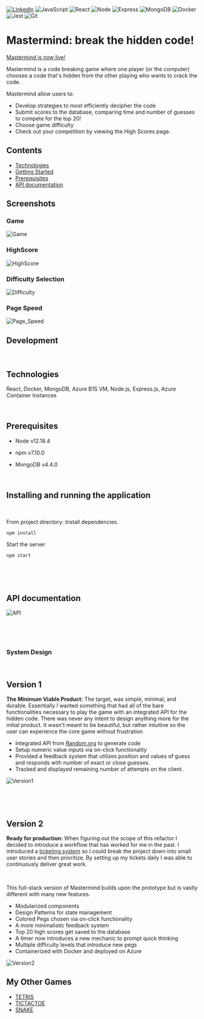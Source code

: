 [![LinkedIn][linkedin-shield]][linkedin-url]
![JavaScript](https://img.shields.io/badge/JavaScript%20-%23323330.svg?&style=flat-square&logo=javascript&logoColor=%23F7DF1E)
![React](https://img.shields.io/badge/React%20-%2320232a.svg?&style=flat-square&logo=react&logoColor=%2361DAFB)
![Node](https://img.shields.io/badge/Node.js%20-%2343853D.svg?&style=flat-square&logo=node.js&logoColor=white)
![Express](https://img.shields.io/badge/Express%20-%23404d59.svg?&style=flat-square)
![MongoDB](https://img.shields.io/badge/MongoDB-%234ea94b.svg?&style=flat-square&logo=mongodb&logoColor=white)
![Docker](https://camo.githubusercontent.com/bbd68a3c0f4ee784672cdf8aeffe920f7870961711eecc0c5936e4dc51cd1c05/68747470733a2f2f696d672e736869656c64732e696f2f62616467652f446f636b65722532302d2532333234393645442e7376673f267374796c653d666c61742d737175617265266c6f676f3d646f636b6572266c6f676f436f6c6f723d7768697465)
![Jest](https://img.shields.io/badge/Jest%20-%23C21325.svg?&style=flat-square&logo=Jest&logoColor=white)
![Git](https://img.shields.io/badge/Git%20-%23F05033.svg?&style=flat-square&logo=git&logoColor=white)
# Mastermind: break the hidden code!

[Mastermind is now live!](https://mastermindbuild.azurewebsites.net/)

Mastermind is a code breaking game where one player (or the computer) chooses a code that's hidden from the other playing who wants to crack the code.



Mastermind allow users to:
- Develop strategies to most efficiently decipher the code
- Submit scores to the database, comparing time and number of guesses to compete for the top 20!
- Choose game difficulty
- Check out your competition by viewing the High Scores page.




## Contents
- [Technologies](#Technologies)
- [Getting Started](#Development)
- [Prerequisites](#Prerequisites)
- [API documentation](#api-documentaton)

## Screenshots
### Game
![Game](screenshots/game.png)


### HighScore
![HighScore](screenshots/highscores.png)


### Difficulty Selection
![Difficulty](screenshots/difficultyselection.png)


### Page Speed
![Page_Speed](screenshots/pagespeeds.png)


## Development
<p>&nbsp;</p>

## Technologies
React, Docker, MongoDB, Azure B1S VM, Node.js, Express.js, Azure Container Instances

<p>&nbsp;</p>

## Prerequisites


- Node v12.18.4

- npm v7.10.0

- MongoDB v4.4.0

<p>&nbsp;</p>


## Installing and running the application
<p>&nbsp;</p>


From project directory:
Install dependencies.
```sh
npm install
```

Start the server
```sh
npm start
```

<p>&nbsp;</p>
<p>&nbsp;</p>


## API documentation

![API](screenshots/APIDocumentation.png)


<p>&nbsp;</p>
<p>&nbsp;</p>



### System Design

<p>&nbsp;</p>

## Version 1

**The Minimum Viable Product:**
The target, was simple, minimal, and durable. Essentially I wanted something that had all of the bare functionalities necessary to play the game with an integrated API for the hidden code. There was never any intent to design anything more for the initial product. It wasn't meant to be beautiful, but rather intuitive so the user can experience the core game without frustration
- Integrated API from [Random.org](https://www.random.org/) to generate code
- Setup numeric value inputs via on-click functionality
- Provided a feedback system that utilizes position and values of guess and responds with number of exact or close guesses.
- Tracked and displayed remaining number of attempts on the client.

![Version1](screenshots/V1Logic.png)
<p>&nbsp;</p>
<p>&nbsp;</p>

## Version 2

**Ready for production:**
When figuring out the scope of this refactor I decided to introduce a workflow that has worked for me in the past. I introduced a [ticketing system](https://trello.com/b/w2M2GfG9/mastermind-project) so I could break the project down into small user stories and then prioritize. By setting up my tickets daily I was able to continuously deliver great work.

<p>&nbsp;</p>

This full-stack version of Mastermind builds upon the prototype but is vastly different with many new features.

- Modularized components
- Design Patterns for state management
- Colored Pegs chosen via on-click functionality
- A more minimalistic feedback system
- Top 20 high scores get saved to the database
- A timer now introduces a new mechanic to prompt quick thinking
- Multiple difficulty levels that introduce new pegs
- Containerized with Docker and deployed on Azure

![Version2](screenshots/V2Logic.png)
## My Other Games

  - [TETRIS](https://github.com/coffeesnakes/tetris_JS "Tetris")
  - [TICTACTOE](https://github.com/coffeesnakes/tictactoeJS "Tic-Tac-Toe")
  - [SNAKE](https://github.com/coffeesnakes/snekGame "Snake")


[linkedin-shield]: https://img.shields.io/badge/-LinkedIn-black.svg?style=for-the-badge&logo=linkedin&colorB=555
[linkedin-url]: https://www.linkedin.com/in/coffeesnakes/